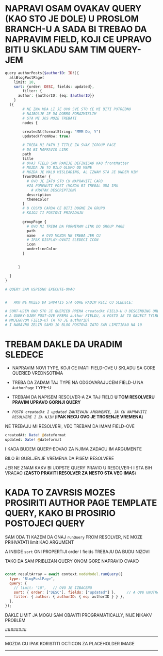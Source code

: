 # NAPRAVI OSAM OVAKAV QUERY (KAO STO JE DOLE) U PROSLOM BRANCH-U A SADA BI TREBAO DA NAPRAVIM FIELD, KOJI CE UPRAVO BITI U SKLADU SAM TIM QUERY-JEM 

```php
query authorPosts($authorID: ID!){
  allBlogPostPage(
    limit: 10,
    sort: {order: DESC, fields: updated},
		filter: {
      author: {authorID: {eq: $authorID}}
    }
  ){
    	# NE ZNA MDA LI JE OVO SVE STO CE MI BITI POTREBNO
    	# NAJBOLJE JE DA DOBRO PORAZMISLIM
    	# STA MI JOS MOZE TREBATI
  		nodes {
        
        createdAt(formatString: "MMM Do, Y")
        updated(fromNow: true)

        # TREBA MI PATH I TITLE ZA SVAK IGROUP PAGE
        # DA BI NAPRAVIO LINK
        path
        title
        # OVAJ FIELD SAM RANIJE DEFINISAO KAO frontMatter
        # MOZDA JE TO BILO GLUPO OD MENE
        # MOZDA JE MALO MISLEADING, AL IZNAM STA JE UNDER HIM
        frontMatter {
          # OVO JE ZATO STO CU NAPRAVITI CARD
          #ZA POMENUTI POST (MOZDA BI TREBAL ODA IMA
        	# KRATAK DESCRIPTION)
          description
          themeColor
        }
        # U COSKU CARDA CE BITI DUGME ZA GRUPU
        # KOJOJ TI POSTOVI PRIPADAJU
      
        groupPage {
          # OVO MI TREBA DA FORMIRAM LINK DO GROUP PAGE
          path
          name   # OVO MOZDA NE TREBA JER CU
          # IPAK DISPLAY-OVATI SLEDECI ICON
          icon
          underlineColor
        }
        
        
      }
    
  }
}

# QUERY SAM USPESNO EXECUTE-OVAO


#   AKO NE MOZES DA SHVATIS STA GORE RADIM RECI CU SLEDECE:

# SORT-UJEM ONO STO JE QUERIED PREMA createdAt FIELD-U U DESCENDING OREDERU (ON NAJRANIJEG PA NADALJE)
# A QUERY-UJEM POST-OVE PREMA author FIELDU, A POSTO JE TO OBJECT TYLRE (TO JE USTVARI AUTHOR PAGE OBJEKAT, MORAM DA QUERY-UJEM PREMA NEKO 
# MNJEGOVOM FIELD-U) (A TO JE authorID)
# I NARAVNO ZELIM SAMO 10 BLOG POSTOVA ZATO SAM LIMITIRAO NA 10

```

# TREBAM DAKLE DA URADIM SLEDECE

- NAPRAVIM NOVI TYPE, KOJI CE IMATI FIELD-OVE U SKLADU SA GORE QUERIED VREDNSOTIMA

- TREBA DA ZADAM TAJ TYPE NA ODGOVARAJUCEM FIELD-U NA `AuthorPage` TYPE-U

- TREBAM DA NAPISEM RESOLVER-A ZA TAJ FIELD **U TOM RESOLVERU PRAVIM UPRAVO GORNJI QUERY**

- *`POSTO createdAt I updated ZAHTEVAJU ARGUMENTE, JA CU NAPRAVITI RESOLVERE I ZA NJIH`* (**IPAK NECU OVO JE TROSENJE VREMENA**)

NE TREBAJU MI RESOLVERI, VEC TREBAM DA IMAM FIELD-OVE

```php
createdAt: Date! @dateformat
updated: Date! @dateformat
```

I KADA BUDEM QUERY-EOVAO ZA NJIMA ZADACU IM ARGUMENTE

BILO BI GUBLJENJE VREMENA DA PISEM RESOLVERE

JER NE ZNAM KAKV BI UOPSTE QUERY PRAVIO U RESOLVER-I I STA BIH VRACAO (**ZASTO PRAVITI RESOLVER ZA NESTO STA VEC IMAS**)

# KADA TO ZAVRSIS MOZES PROSIRITI AUTHOR PAGE TEMPLATE QUERY, KAKO BI PROSIRIO POSTOJECI QUERY

SAM ODA TI KAZEM DA ONAJ `runQuery` FROM RESOLVER, NE MOZE PRIHVATATI limit KAO ARGUMENT

A INSIDE `sort` ONI PROPERTIJI order I fields TREBAJU DA BUDU NIZOVI

TAKO DA SAM PRIBLIZAN QUERY ONOM GORE NAPRAVIO OVAKO

```js

const resultArray = await context.nodeModel.runQuery({
  type: "BlogPostPage",
  query: {
    // limit: "10",   // OVO JE IZBACENO
    sort: { order: ["DESC"], fields: ["updated"] },     // A OVO UNUTRA SU NIZOVI KAO STO VIDIS (MORAJU BITI NIZOVI)
    filter: { author: { authorID: { eq: authorID } } },
  },
});
```

DAKLE LIMIT JA MOGU SAM OBAVITI PROGRAMATICALLY, NIJE NIKAKV PROBLEM


########

***

MOZDA CU IPAK KORISTITI OCTICON ZA PLACEHOLDER IMAGE

***
